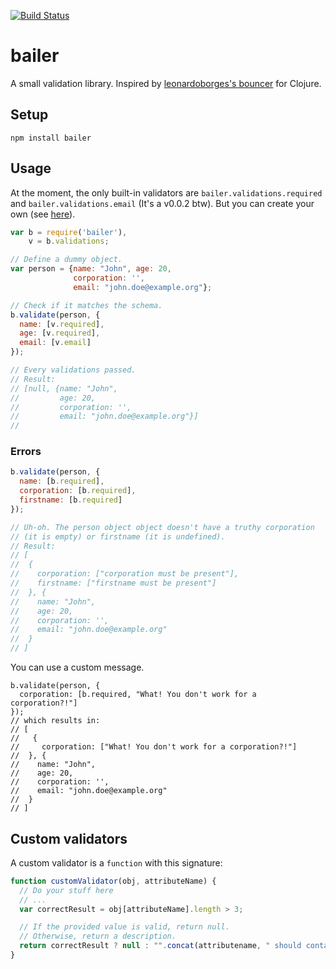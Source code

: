 [![Build Status](https://travis-ci.org/dgellow/bailer.svg?branch=master)](https://travis-ci.org/dgellow/bailer)

# bailer

A small validation library. Inspired by [leonardoborges's bouncer](https://github.com/leonardoborges/bouncer) for Clojure.

## Setup

```
npm install bailer
```

## Usage

At the moment, the only built-in validators are `bailer.validations.required` and `bailer.validations.email` (It's a v0.0.2 btw). But you can create your own (see [here](#custom-validators)).

```js
var b = require('bailer'),
    v = b.validations;

// Define a dummy object.
var person = {name: "John", age: 20,
              corporation: '',
              email: "john.doe@example.org"};

// Check if it matches the schema.
b.validate(person, {
  name: [v.required],
  age: [v.required],
  email: [v.email]
});

// Every validations passed.
// Result:
// [null, {name: "John",
//         age: 20,
//         corporation: '',
//         email: "john.doe@example.org"}]
//

```

### Errors

```js
b.validate(person, {
  name: [b.required],
  corporation: [b.required],
  firstname: [b.required]
});

// Uh-oh. The person object object doesn't have a truthy corporation
// (it is empty) or firstname (it is undefined).
// Result:
// [
//  {
//    corporation: ["corporation must be present"],
//    firstname: ["firstname must be present"]
//  }, {
//    name: "John",
//    age: 20,
//    corporation: '',
//    email: "john.doe@example.org"
//  }
// ]
```


You can use a custom message.

```
b.validate(person, {
  corporation: [b.required, "What! You don't work for a corporation?!"]
});
// which results in:
// [
//   {
//     corporation: ["What! You don't work for a corporation?!"]
//  }, {
//    name: "John",
//    age: 20,
//    corporation: '',
//    email: "john.doe@example.org"
//  }
// ]
```

## Custom validators

A custom validator is a `function` with this signature:

```js
function customValidator(obj, attributeName) {
  // Do your stuff here
  // ...
  var correctResult = obj[attributeName].length > 3;

  // If the provided value is valid, return null.
  // Otherwise, return a description.
  return correctResult ? null : "".concat(attributename, " should contains at least 3 elements");
}
```
